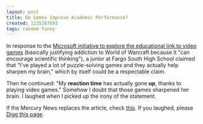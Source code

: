 ```yaml
---
layout: post
title: Do Games Improve Academic Performance?
created: 1235267693
tags: random funny
---
```

In response to the [Microsoft initiative to explore the educational link to video games](http://www.mercurynews.com/ci_11748201) (basically justifying addiction to World of Warcraft because it "can encourage scientific thinking"), a junior at Fargo South High School claimed that "I've played a lot of puzzle-solving games and they actually help sharpen my brain," which by itself could be a respectable claim.

Then he continued: "My **reaction time** has actually gone **up**, thanks to playing video games." Somehow I doubt that those games sharpened her brain. I laughed when I picked up the irony of the statement.

If the Mercury News replaces the article, check [this](/uploads/article.pdf). If you laughed, please [Digg this page](http://digg.com/comedy/Do_Games_Improve_Academic_Performance).

